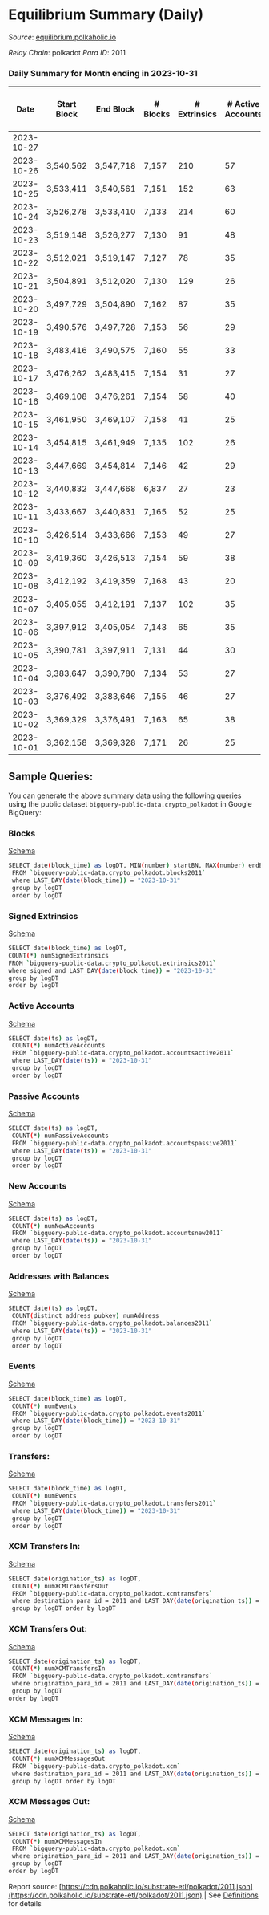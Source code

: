 # Equilibrium Summary (Daily)

_Source_: [equilibrium.polkaholic.io](https://equilibrium.polkaholic.io)

*Relay Chain*: polkadot
*Para ID*: 2011



### Daily Summary for Month ending in 2023-10-31


| Date    | Start Block | End Block | # Blocks | # Extrinsics | # Active Accounts | # Passive Accounts | # New Accounts | # Addresses | # Events  | # Transfers ($USD) | # XCM Transfers In ($USD) | # XCM Transfers Out ($USD) | # XCM In | # XCM Out | Issues |
|---------|-------------|-----------|----------|--------------|-------------------|--------------------|----------------|-------------|-----------|--------------------|---------------------------|----------------------------|----------|-----------|--------|
| 2023-10-27 |  |  |  |  |  |  |  |  |  |   |   |   |  |  |  |
| 2023-10-26 | 3,540,562 | 3,547,718 | 7,157 | 210 | 57 |  | 3 | 9,797 | 325,011 |   |   |   |  |  |  |
| 2023-10-25 | 3,533,411 | 3,540,561 | 7,151 | 152 | 63 |  | 2 | 9,797 | 319,775 |   | 15 ($2,608.45) |   | 18 | 17 |  |
| 2023-10-24 | 3,526,278 | 3,533,410 | 7,133 | 214 | 60 |  | 2 | 9,795 | 329,233 |   | 4 ($373.35) |   | 17 | 26 |  |
| 2023-10-23 | 3,519,148 | 3,526,277 | 7,130 | 91 | 48 |  |  | 9,793 | 326,775 |   | 4 ($13,324.01) |   | 10 | 16 |  |
| 2023-10-22 | 3,512,021 | 3,519,147 | 7,127 | 78 | 35 |  | 3 | 9,794 | 327,190 |   | 5 ($440.53) |   | 5 | 6 |  |
| 2023-10-21 | 3,504,891 | 3,512,020 | 7,130 | 129 | 26 |  |  | 9,791 | 326,929 |   | 3 ($0.16) |   | 3 | 5 |  |
| 2023-10-20 | 3,497,729 | 3,504,890 | 7,162 | 87 | 35 |  | 1 | 9,791 | 333,706 |   | 7 ($152.87) |   | 11 | 7 |  |
| 2023-10-19 | 3,490,576 | 3,497,728 | 7,153 | 56 | 29 |  |  | 9,791 | 327,272 |   | 2 ($3,953.61) |   | 3 | 7 |  |
| 2023-10-18 | 3,483,416 | 3,490,575 | 7,160 | 55 | 33 |  | 2 | 9,791 | 317,762 |   | 4 ($534.68) |   | 4 | 6 |  |
| 2023-10-17 | 3,476,262 | 3,483,415 | 7,154 | 31 | 27 |  |  | 9,789 | 315,202 |   | 4 ($130.95) |   | 5 | 2 |  |
| 2023-10-16 | 3,469,108 | 3,476,261 | 7,154 | 58 | 40 |  |  | 9,789 | 314,245 |   | 2 ($110.68) |   | 3 | 7 |  |
| 2023-10-15 | 3,461,950 | 3,469,107 | 7,158 | 41 | 25 |  | 1 | 9,790 | 312,848 |   | 1 ($3.86) |   | 1 |  |  |
| 2023-10-14 | 3,454,815 | 3,461,949 | 7,135 | 102 | 26 |  | 2 | 9,789 | 313,589 |   | 8 ($1,286.71) |   | 9 | 10 |  |
| 2023-10-13 | 3,447,669 | 3,454,814 | 7,146 | 42 | 29 |  | 2 | 9,789 | 319,038 |   | 2 ($801.49) |   | 2 | 3 |  |
| 2023-10-12 | 3,440,832 | 3,447,668 | 6,837 | 27 | 23 |  | 1 | 9,787 | 294,195 |   | 4 ($270.21) |   | 6 | 2 |  |
| 2023-10-11 | 3,433,667 | 3,440,831 | 7,165 | 52 | 25 |  | 3 | 9,786 | 319,323 |   | 5 ($3,760.39) |   | 7 | 8 |  |
| 2023-10-10 | 3,426,514 | 3,433,666 | 7,153 | 49 | 27 |  |  | 9,783 | 320,551 |   | 2 ($1.38) |   | 4 | 6 |  |
| 2023-10-09 | 3,419,360 | 3,426,513 | 7,154 | 59 | 38 |  | 3 | 9,783 | 314,224 |   | 4 ($527.44) |   | 6 | 3 |  |
| 2023-10-08 | 3,412,192 | 3,419,359 | 7,168 | 43 | 20 |  |  | 9,780 | 328,583 |   | 1 ($247.19) |   | 2 | 2 |  |
| 2023-10-07 | 3,405,055 | 3,412,191 | 7,137 | 102 | 35 |  | 2 | 9,780 | 313,647 |   | 3 ($33.71) |   | 4 | 5 |  |
| 2023-10-06 | 3,397,912 | 3,405,054 | 7,143 | 65 | 35 |  | 4 | 9,778 | 313,839 |   | 10 ($1,311.44) |   | 14 | 1 |  |
| 2023-10-05 | 3,390,781 | 3,397,911 | 7,131 | 44 | 30 |  | 3 | 9,774 | 313,179 |   | 1 ($8.34) |   | 1 | 2 |  |
| 2023-10-04 | 3,383,647 | 3,390,780 | 7,134 | 53 | 27 |  |  | 9,772 | 315,929 |   | 3 ($169.15) |   | 5 | 5 |  |
| 2023-10-03 | 3,376,492 | 3,383,646 | 7,155 | 46 | 27 |  | 1 | 9,772 | 309,372 |   | 2 ($27.45) |   | 4 | 6 |  |
| 2023-10-02 | 3,369,329 | 3,376,491 | 7,163 | 65 | 38 |  | 4 | 9,771 | 309,938 |   | 5 ($69.03) |   | 9 | 7 |  |
| 2023-10-01 | 3,362,158 | 3,369,328 | 7,171 | 26 | 25 |  |  | 9,768 | 309,131 |   | 1 ($87.87) |   | 2 | 4 |  |

## Sample Queries:
You can generate the above summary data using the following queries using the public dataset `bigquery-public-data.crypto_polkadot` in Google BigQuery:


### Blocks 

[Schema](https://github.com/colorfulnotion/substrate-etl/blob/main/schema/blocks.json)

```bash
SELECT date(block_time) as logDT, MIN(number) startBN, MAX(number) endBN, COUNT(*) numBlocks 
 FROM `bigquery-public-data.crypto_polkadot.blocks2011`  
 where LAST_DAY(date(block_time)) = "2023-10-31" 
 group by logDT 
 order by logDT
```

### Signed Extrinsics 

[Schema](https://github.com/colorfulnotion/substrate-etl/blob/main/schema/extrinsics.json)

```bash
SELECT date(block_time) as logDT, 
COUNT(*) numSignedExtrinsics 
FROM `bigquery-public-data.crypto_polkadot.extrinsics2011`  
where signed and LAST_DAY(date(block_time)) = "2023-10-31" 
group by logDT 
order by logDT
```

### Active Accounts 

[Schema](https://github.com/colorfulnotion/substrate-etl/blob/main/schema/accountsactive.json)

```bash
SELECT date(ts) as logDT, 
 COUNT(*) numActiveAccounts 
 FROM `bigquery-public-data.crypto_polkadot.accountsactive2011` 
 where LAST_DAY(date(ts)) = "2023-10-31" 
 group by logDT 
 order by logDT
```

### Passive Accounts 

[Schema](https://github.com/colorfulnotion/substrate-etl/blob/main/schema/accountspassive.json)

```bash
SELECT date(ts) as logDT, 
 COUNT(*) numPassiveAccounts 
 FROM `bigquery-public-data.crypto_polkadot.accountspassive2011` 
 where LAST_DAY(date(ts)) = "2023-10-31" 
 group by logDT 
 order by logDT
```

### New Accounts 

[Schema](https://github.com/colorfulnotion/substrate-etl/blob/main/schema/accountsnew.json)

```bash
SELECT date(ts) as logDT, 
 COUNT(*) numNewAccounts 
 FROM `bigquery-public-data.crypto_polkadot.accountsnew2011` 
 where LAST_DAY(date(ts)) = "2023-10-31" 
 group by logDT
 order by logDT
```

### Addresses with Balances 

[Schema](https://github.com/colorfulnotion/substrate-etl/blob/main/schema/balances.json)

```bash
SELECT date(ts) as logDT,
 COUNT(distinct address_pubkey) numAddress 
 FROM `bigquery-public-data.crypto_polkadot.balances2011` 
 where LAST_DAY(date(ts)) = "2023-10-31" 
 group by logDT 
 order by logDT
```

### Events 

[Schema](https://github.com/colorfulnotion/substrate-etl/blob/main/schema/events.json)

```bash
SELECT date(block_time) as logDT, 
 COUNT(*) numEvents 
 FROM `bigquery-public-data.crypto_polkadot.events2011` 
 where LAST_DAY(date(block_time)) = "2023-10-31" 
 group by logDT 
 order by logDT
```

### Transfers:

[Schema](https://github.com/colorfulnotion/substrate-etl/blob/main/schema/transfers.json)

```bash
SELECT date(block_time) as logDT, 
 COUNT(*) numEvents 
 FROM `bigquery-public-data.crypto_polkadot.transfers2011` 
 where LAST_DAY(date(block_time)) = "2023-10-31" 
 group by logDT 
 order by logDT
```

### XCM Transfers In: 

[Schema](https://github.com/colorfulnotion/substrate-etl/blob/main/schema/xcmtransfers.json)

```bash
SELECT date(origination_ts) as logDT, 
 COUNT(*) numXCMTransfersOut 
 FROM `bigquery-public-data.crypto_polkadot.xcmtransfers` 
 where destination_para_id = 2011 and LAST_DAY(date(origination_ts)) = "2023-10-31" 
 group by logDT order by logDT
```

### XCM Transfers Out: 

[Schema](https://github.com/colorfulnotion/substrate-etl/blob/main/schema/xcmtransfers.json)

```bash
SELECT date(origination_ts) as logDT, 
 COUNT(*) numXCMTransfersIn 
 FROM `bigquery-public-data.crypto_polkadot.xcmtransfers` 
 where origination_para_id = 2011 and LAST_DAY(date(origination_ts)) = "2023-10-31" 
 group by logDT 
order by logDT
```

### XCM Messages In: 

[Schema](https://github.com/colorfulnotion/substrate-etl/blob/main/schema/xcm.json)

```bash
SELECT date(origination_ts) as logDT, 
 COUNT(*) numXCMMessagesOut 
 FROM `bigquery-public-data.crypto_polkadot.xcm` 
 where destination_para_id = 2011 and LAST_DAY(date(origination_ts)) = "2023-10-31" 
 group by logDT order by logDT
```

### XCM Messages Out: 

[Schema](https://github.com/colorfulnotion/substrate-etl/blob/main/schema/xcm.json)

```bash
SELECT date(origination_ts) as logDT, 
 COUNT(*) numXCMMessagesIn 
 FROM `bigquery-public-data.crypto_polkadot.xcm` 
 where origination_para_id = 2011 and LAST_DAY(date(origination_ts)) = "2023-10-31" 
 group by logDT 
order by logDT
```


Report source: [https://cdn.polkaholic.io/substrate-etl/polkadot/2011.json](https://cdn.polkaholic.io/substrate-etl/polkadot/2011.json) | See [Definitions](/DEFINITIONS.md) for details
